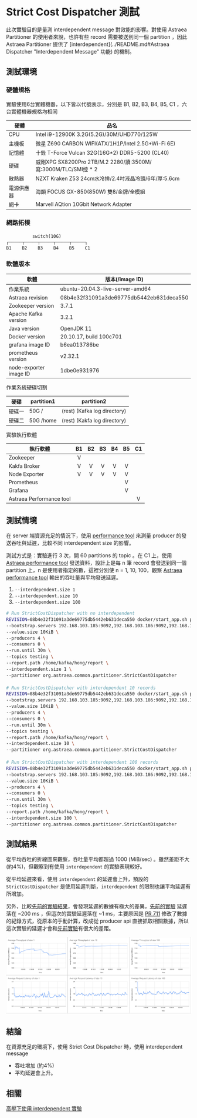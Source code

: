 # Strict Cost Dispatcher 測試

此次實驗目的是量測 interdependent message 對效能的影響。對使用 Astraea Partitioner 的使用者來說，也許有些 record 需要被送到同一個 partition ，因此 Astraea Partitioner 提供了 [interdependent](../README.md#Astraea Dispatcher "Interdependent Message" 功能) 的機制。

## 測試環境

### 硬體規格

實驗使用6台實體機器，以下皆以代號表示，分別是 B1, B2, B3, B4, B5, C1 ，六台實體機器規格均相同

| 硬體       | 品名                                                         |
| ---------- | ------------------------------------------------------------ |
| CPU        | Intel i9-12900K 3.2G(5.2G)/30M/UHD770/125W                   |
| 主機板     | 微星 Z690 CARBON WIFI(ATX/1H1P/Intel 2.5G+Wi-Fi 6E)          |
| 記憶體     | 十銓 T-Force Vulcan 32G(16G*2) DDR5-5200 (CL40)              |
| 硬碟       | 威剛XPG SX8200Pro 2TB/M.2 2280/讀:3500M/寫:3000M/TLC/SMI控 * 2 |
| 散熱器     | NZXT Kraken Z53 24cm水冷排/2.4吋液晶冷頭/6年/厚:5.6cm        |
| 電源供應器 | 海韻 FOCUS GX-850(850W) 雙8/金牌/全模組                      |
| 網卡       | Marvell AQtion 10Gbit Network Adapter                        |

### 網路拓樸

```
          switch(10G)
┌─────┬─────┬─────┬─────┬─────┐
B1    B2    B3    B4    B5    C1
```

### 軟體版本

| 軟體                   | 版本(/image ID)                          |
| ---------------------- | ---------------------------------------- |
| 作業系統               | ubuntu-20.04.3-live-server-amd64         |
| Astraea revision       | 08b4e32f31091a3de69775db5442eb631deca550 |
| Zookeeper version      | 3.7.1                                    |
| Apache Kafka version   | 3.2.1                                    |
| Java version           | OpenJDK 11                               |
| Docker version         | 20.10.17, build 100c701                  |
| grafana image ID       | b6ea013786be                             |
| prometheus version     | v2.32.1                                  |
| node-exporter image ID | 1dbe0e931976                             |

作業系統硬碟切割

| 硬碟   | partition1 | partition2                   |
| ------ | ---------- | ---------------------------- |
| 硬碟一 | 50G /      | (rest) (Kafka log directory) |
| 硬碟二 | 50G /home  | (rest) (Kakfa log directory) |

實驗執行軟體

| 執行軟體                 |  B1  |  B2  |  B3  |  B4  |  B5  |  C1  |
| ------------------------ | :--: | :--: | :--: | :--: | :--: | :--: |
| Zookeeper                |  V   |      |      |      |      |      |
| Kakfa Broker             |  V   |  V   |  V   |  V   |  V   |      |
| Node Exporter            |  V   |  V   |  V   |  V   |  V   |      |
| Prometheus               |      |      |      |      |  V   |      |
| Grafana                  |      |      |      |      |  V   |      |
| Astraea Performance tool |      |      |      |      |      |  V   |

## 測試情境

在 server 端資源充足的情況下，使用 [performance tool](../../performance_benchmark.md) 來測量 producer 的發送吞吐與延遲，比較不同 interdependent size 的影響。

測試方式是：實驗進行 3 次，開 60 partitions 的 topic 。在 C1 上，使用 [Astraea performance tool](../../performance_benchmark.md) 發送資料，設計上是每 n 筆 record 會發送到同一個 partition 上，n 是使用者指定的數，這裡分別使 n = 1, 10, 100，觀察 [Astraea performance tool](../../performance_benchmark.md) 輸出的吞吐量與平均發送延遲。

1. `--interdependent.size 1`
2. `--interdependent.size 10`
3. `--interdependent.size 100`

```bash
# Run StrictCostDispatcher with no interdependent
REVISION=08b4e32f31091a3de69775db5442eb631deca550 docker/start_app.sh performance \
--bootstrap.servers 192.168.103.185:9092,192.168.103.186:9092,192.168.103.187:9092,192.168.103.188:9092 \
--value.size 10KiB \
--producers 4 \
--consumers 0 \
--run.until 30m \
--topics testing \
--report.path /home/kafka/hong/report \
--interdependent.size 1 \
--partitioner org.astraea.common.partitioner.StrictCostDispatcher

# Run StrictCostDispatcher with interdependent 10 records
REVISION=08b4e32f31091a3de69775db5442eb631deca550 docker/start_app.sh performance \
--bootstrap.servers 192.168.103.185:9092,192.168.103.186:9092,192.168.103.187:9092,192.168.103.188:9092 \
--value.size 10KiB \
--producers 4 \
--consumers 0 \
--run.until 30m \
--topics testing \
--report.path /home/kafka/hong/report \
--interdependent.size 10 \
--partitioner org.astraea.common.partitioner.StrictCostDispatcher

# Run StrictCostDispatcher with interdependent 100 records
REVISION=08b4e32f31091a3de69775db5442eb631deca550 docker/start_app.sh performance \
--bootstrap.servers 192.168.103.185:9092,192.168.103.186:9092,192.168.103.187:9092,192.168.103.188:9092 \
--value.size 10KiB \
--producers 4 \
--consumers 0 \
--run.until 30m \
--topics testing \
--report.path /home/kafka/hong/report \
--interdependent.size 100 \
--partitioner org.astraea.common.partitioner.StrictCostDispatcher
```

## 測試結果

從平均吞吐的折線圖來觀察，吞吐量平均都超過 1000 (MiB/sec) 。雖然差距不大 (約4%)，但觀察到有使用 `interdependent` 的實驗表現較好。

從平均延遲來看，使用 `interdependent` 的延遲會上升，預設的 `StrictCostDispatcher` 是使用延遲判斷，`interdependent` 的限制也讓平均延遲有所增加。

另外，比較[先前的實驗結果](StrictCostDispatcher_1)，會發現延遲的數據有極大的差異，[先前的實驗](StrictCostDispatcher_1) 延遲落在 \~200 ms ，但這次的實驗延遲落在 ~1 ms，主要原因是 [PR 711](https://github.com/skiptests/astraea/pull/711) 修改了數據的紀錄方式，從原本的手動計算，改成從 producer api 直接抓取相關數據，所以這次實驗的延遲才會和[先前實驗](StrictCostDispatcher_1)有很大的差距。

![](../../pictures/partitioner_experiment2_1.png)

## 結論

在資源充足的環境下，使用 Strict Cost Dispatcher 時，使用 interdependent message

* 吞吐增加 (約4%)
* 平均延遲會上升。

## 相關

[高壓下使用 interdependent 實驗](StrictCostDispatcher_3.md)
